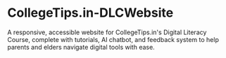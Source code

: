 # CollegeTips.in-DLCWebsite
A responsive, accessible website for CollegeTips.in's Digital Literacy Course, complete with tutorials, AI chatbot, and feedback system to help parents and elders navigate digital tools with ease.
